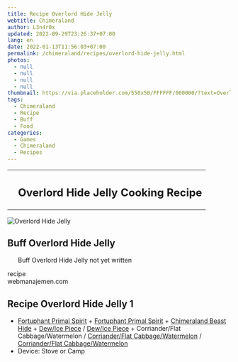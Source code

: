 ```yaml
---
title: Recipe Overlord Hide Jelly
webtitle: Chimeraland
author: L3n4r0x
updated: 2022-09-29T23:26:37+07:00
lang: en
date: 2022-01-13T11:56:03+07:00
permalink: /chimeraland/recipes/overlord-hide-jelly.html
photos:
  - null
  - null
  - null
  - null
thumbnail: https://via.placeholder.com/550x50/FFFFFF/000000/?text=Overlord Hide Jelly
tags:
  - Chimeraland
  - Recipe
  - Buff
  - Food
categories:
  - Games
  - Chimeraland
  - Recipes
---
```


<section id="bootstrap-wrapper">
  <link
    rel="stylesheet"
    href="https://cdn.statically.io/gh/dimaslanjaka/Web-Manajemen/40ac3225/css/bootstrap-4.5-wrapper.css"
  />
  <div class="row mb-2">
    <div class="col-md-12 mb-2">
      <table class="table" id="post-info">
        <tbody>
          <tr>
            <td></td>
            <td><h1 class="fs-5">Overlord Hide Jelly Cooking Recipe</h1></td>
          </tr>
        </tbody>
      </table>
    </div>
  </div>
  <div class="card mb-2">
    <div class="row g-0">
      <div class="col-sm-4 position-relative mb-2">
        <img
          src="https://via.placeholder.com/600"
          class="card-img fit-cover w-100 h-100"
          alt="Overlord Hide Jelly"
          data-fancybox="true"
        />
      </div>
      <div class="col-sm-8 mb-2">
        <div class="card-body">
          <h2 class="card-title fs-5">Buff Overlord Hide Jelly</h2>
          <div class="card-text">
            <ul>
              Buff Overlord Hide Jelly not yet written
            </ul>
          </div>
          <span class="badge rounded-pill bg-dark">recipe</span>
        </div>
        <div class="card-footer text-end text-muted">webmanajemen.com</div>
      </div>
    </div>
  </div>
  <div class="row mb-2">
    <div class="col-12 col-lg-6 recipe-item mb-2">
      <div class="card">
        <div class="card-body">
          <h2 class="card-title fs-5">Recipe Overlord Hide Jelly 1</h2>
          <div class="card-text">
            <ul>
              <li>
                <a
                  class="text-decoration-none"
                  href="/chimeraland/materials/fortuphant-primal-spirit.html"
                  >Fortuphant Primal Spirit</a
                ><span> + </span
                ><a
                  class="text-decoration-none"
                  href="/chimeraland/materials/fortuphant-primal-spirit.html"
                  >Fortuphant Primal Spirit</a
                ><span> + </span
                ><a
                  class="text-decoration-none"
                  href="/chimeraland/materials/chimeraland-beast-hide.html"
                  >Chimeraland Beast Hide</a
                ><span> + </span
                ><a
                  class="text-decoration-none"
                  href="/chimeraland/materials/dew.html"
                  >Dew/Ice Piece</a
                ><span> / </span
                ><a
                  class="text-decoration-none"
                  href="/chimeraland/materials/ice-piece.html"
                  >Dew/Ice Piece</a
                ><span> + </span>Corriander/Flat Cabbage/Watermelon<span>
                  / </span
                ><a
                  class="text-decoration-none"
                  href="/chimeraland/materials/flat-cabbage.html"
                  >Corriander/Flat Cabbage/Watermelon</a
                ><span> / </span
                ><a
                  class="text-decoration-none"
                  href="/chimeraland/materials/watermelon.html"
                  >Corriander/Flat Cabbage/Watermelon</a
                >
              </li>
              <li>Device: Stove or Camp</li>
            </ul>
          </div>
        </div>
      </div>
    </div>
  </div>
</section>